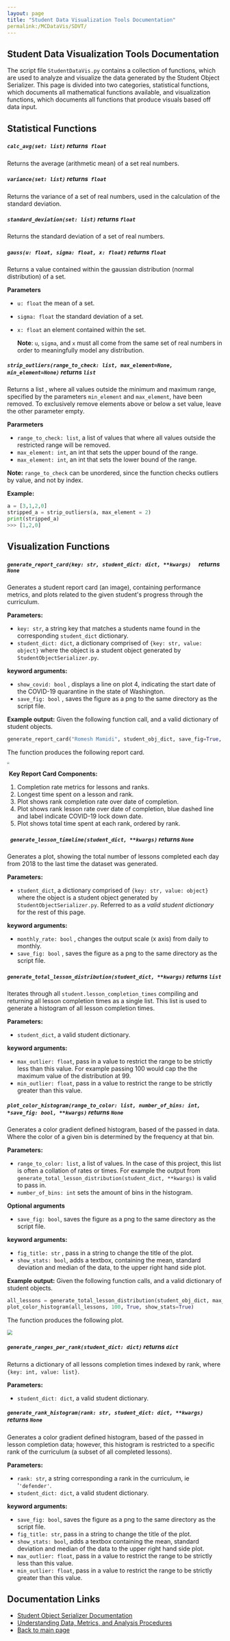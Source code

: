 ```yaml
---
layout: page
title: "Student Data Visualization Tools Documentation"
permalink:/MCDataVis/SDVT/
---
```


## Student Data Visualization Tools Documentation 

The script file `StudentDataVis.py` contains a collection of functions, which are used to analyze and visualize the data generated by the Student Object Serializer. This page is divided into two categories, statistical functions, which documents all mathematical functions available, and visualization functions, which documents all functions that produce visuals based off data input.  

## Statistical Functions 

##### `calc_avg(set: list)` returns  `float`
Returns the average (arithmetic mean) of a set real numbers.  

##### `variance(set: list)` returns  `float` 
Returns the variance of a set of real numbers, used in the calculation of the standard deviation. 

##### `standard_deviation(set: list)` returns `float` 
Returns the standard deviation of a set of real numbers.  

##### `gauss(u: float, sigma: float, x: float)` returns `float`
Returns a value contained within the gaussian distribution (normal distribution) of a set. 

**Parameters**
 - `u: float` the mean of a set. 

 - `sigma: float` the standard deviation of a set. 

 - `x: float` an element contained within the set. 

     **Note**: `u`, `sigma`, and `x` must all come from the same set of real numbers in order to meaningfully model any distribution.  

##### `strip_outliers(range_to_check: list, max_element=None, min_element=None)` returns `list`
Returns a list , where all values outside the minimum and maximum range, specified by the parameters `min_element` and `max_element`, have been removed. To exclusively remove elements above or below a set value, leave the other parameter empty.   

**Pararmeters** 
- `range_to_check: list`, a list of values that where all values outside the restricted range will be removed. 
- `max_element: int`, an int that sets the upper bound of the range. 
- `max_element: int`, an int that sets the lower bound of the range. 

**Note:** `range_to_check` can be unordered, since the function checks outliers by value, and not by index.

**Example:**  

```python 
a = [3,1,2,0]
stripped_a = strip_outliers(a, max_element = 2) 
print(stripped_a)
>>> [1,2,0]
```

## Visualization Functions 

##### `generate_report_card(key: str, student_dict: dict, **kwargs)  ` returns  `None`   
Generates a student report card (an image), containing performance metrics, and plots related to the given student's progress through the curriculum.  

**Parameters:** 
- `key: str`, a string key that matches a students name found in the corresponding `student_dict` dictionary.   
- `student_dict: dict`, a dictionary comprised of  `{key: str, value: object}` where the object is a student object generated by `StudentObjectSerializer.py`. 

**keyword arguments:**  
- `show_covid: bool` , displays a line on plot 4, indicating the start  date of the COVID-19 quarantine in the state of Washington.   
- `save_fig: bool` , saves the figure as a png to the same directory as the script file. 

**Example output:** 
Given the following function call, and a valid dictionary of student objects.

```python
generate_report_card("Romesh Mamidi", student_obj_dict, save_fig=True, show_covid=True)
```

The function produces the following report card.

<img src="Romesh MamidiReportCardBreakdown.png" style="zoom: 33%;" /> 

​	**Key Report Card Components:** 

1.  Completion rate metrics for lessons and ranks.
2.  Longest time spent on a lesson and rank.  
3.  Plot shows rank completion rate over date of completion.  
4.  Plot shows rank lesson rate over date of completion, blue dashed line and label indicate COVID-19 lock down date.  
5.  Plot shows total time spent at each rank, ordered by rank. 



##### ` generate_lesson_timeline(student_dict, **kwargs)` returns  `None` 
Generates a plot, showing the total number of lessons completed each day from 2018 to the last time the dataset was generated.

**Parameters:**    
- `student_dict`, a dictionary comprised of  `{key: str, value: object}` where the object is a student object generated by `StudentObjectSerializer.py`. Referred to as a *valid student dictionary* for the rest of this page.   

**keyword arguments:**  

 - `monthly_rate: bool` , changes the output scale (x axis) from daily to monthly.    
 - `save_fig: bool` , saves the figure as a png to the same directory as the script file. 



##### `generate_total_lesson_distribution(student_dict, **kwargs)` returns  `list` 
Iterates through all `student.lesson_completion_times`   compiling and returning all lesson completion times as a single list.  This list is used to generate a histogram of all lesson completion times.  

**Parameters:**    
- `student_dict`, a  valid student dictionary.   

**keyword arguments:**  
 - `max_outlier: float`, pass in a value to restrict the range to be strictly less than this value. For example passing 100 would cap the the maximum value of the distribution at 99.       
 - `min_outlier: float`, pass in a value to restrict the range to be strictly greater than this value. 



##### `plot_color_histogram(range_to_color: list, number_of_bins: int, *save_fig: bool, **kwargs)` returns  `None` 
Generates a color gradient defined histogram, based of the passed in data. Where the color of a given bin is determined by the frequency at that bin.  

**Parameters:**    
  - `range_to_color: list`,  a list of values. In the case of this project, this list is often a collation of rates or times. For example the output from `generate_total_lesson_distribution(student_dict, **kwargs)`  is valid to pass in.
  - `number_of_bins: int` sets the amount of bins in the histogram. 

**Optional arguments**
- `save_fig: bool`, saves the figure as a png to the same directory as the script file. 

**keyword arguments:**  

 - `fig_title: str` , pass in a string to change the title of the plot.       
 - `show_stats: bool`, adds a textbox, containing the mean, standard deviation and median of the data, to the upper right hand side plot. 

**Example output:** 
Given the following function calls, and a valid dictionary of student objects.

```python
all_lessons = generate_total_lesson_distribution(student_obj_dict, max_outlier=100, min_outlier=0)
plot_color_histogram(all_lessons, 100, True, show_stats=True)
```

The function produces the following plot. 

<img src="Histogram.png" style="zoom:72%;" />

##### `generate_ranges_per_rank(student_dict: dict)` returns  `dict`  
Returns a dictionary of all lessons completion times indexed by rank, where `{key: int, value: list}`. 

**Parameters:**  

- `student_dict: dict`, a  valid student dictionary. 



##### `generate_rank_histogram(rank: str, student_dict: dict, **kwargs)` returns  `None` 
Generates a color gradient defined histogram, based of the passed in lesson completion data; however, this histogram is restricted to a specific rank of the curriculum (a subset of all completed lessons).  

**Parameters:**    
  - `rank: str`, a string corresponding a rank in the curriculum, ie '`'defender'`. 
  - `student_dict: dict`, a  valid student dictionary.   

**keyword arguments:**  

 - `save_fig: bool`, saves the figure as a png to the same directory as the script file. 
 - `fig_title: str`, pass in a string to change the title of the plot.       
 - `show_stats: bool`, adds a textbox containing the mean, standard deviation and median of the data to the upper right hand side plot.  
 - `max_outlier: float`, pass in a value to restrict the range to be strictly less than this value.       
 - `min_outlier: float`, pass in a value to restrict the range to be strictly greater than this value. 

## Documentation Links
- [Student Object Serializer Documentation](https://mjsmith95.github.io/MCDataVis/SOS) 
- [Understanding Data, Metrics, and Analysis Procedures](https://mjsmith95.github.io/MCDataVis/MCDV) 
- [Back to main page](https://mjsmith95.github.io/MCDataVis)   

